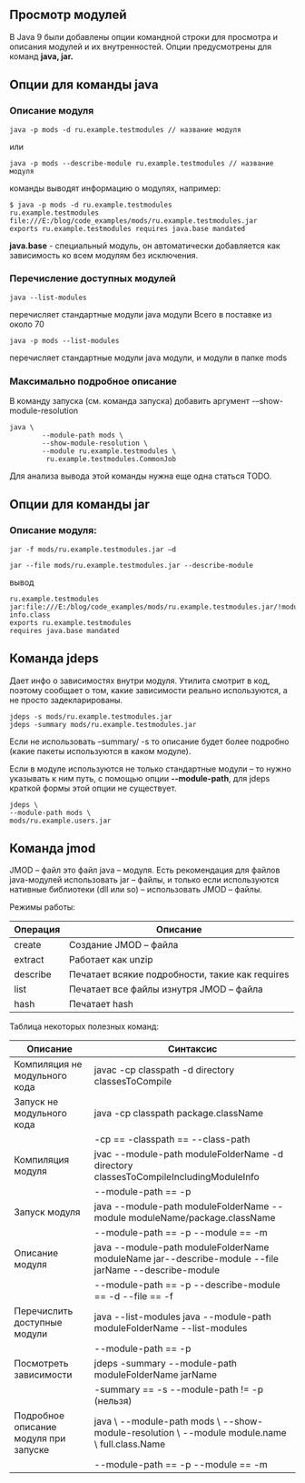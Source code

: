 ## Просмотр модулей

В Java 9 были добавлены опции командной строки для просмотра и описания модулей
и их внутренностей. Опции предусмотрены для команд **java, jar.**

## Опции для команды java

### Описание модуля

~~~~~~~~~~~~~~~~~~~~~~~~~~~~~~~~~~~~~~~~~~~~~~~~~~~~~~~~~~~~~~~~~~~~~~~~~~~~~~~~
java -p mods -d ru.example.testmodules // название модуля
~~~~~~~~~~~~~~~~~~~~~~~~~~~~~~~~~~~~~~~~~~~~~~~~~~~~~~~~~~~~~~~~~~~~~~~~~~~~~~~~

или

~~~~~~~~~~~~~~~~~~~~~~~~~~~~~~~~~~~~~~~~~~~~~~~~~~~~~~~~~~~~~~~~~~~~~~~~~~~~~~~~
java -p mods --describe-module ru.example.testmodules // название модуля
~~~~~~~~~~~~~~~~~~~~~~~~~~~~~~~~~~~~~~~~~~~~~~~~~~~~~~~~~~~~~~~~~~~~~~~~~~~~~~~~

команды выводят информацию о модулях, например:

~~~~~~~~~~~~~~~~~~~~~~~~~~~~~~~~~~~~~~~~~~~~~~~~~~~~~~~~~~~~~~~~~~~~~~~~~~~~~~~~
$ java -p mods -d ru.example.testmodules 
ru.example.testmodules file:///E:/blog/code_examples/mods/ru.example.testmodules.jar
exports ru.example.testmodules requires java.base mandated
~~~~~~~~~~~~~~~~~~~~~~~~~~~~~~~~~~~~~~~~~~~~~~~~~~~~~~~~~~~~~~~~~~~~~~~~~~~~~~~~

**java.base** - специальный модуль, он автоматически добавляется как зависимость
ко всем модулям без исключения.

### Перечисление доступных модулей

~~~~~~~~~~~~~~~~~~~~~~~~~~~~~~~~~~~~~~~~~~~~~~~~~~~~~~~~~~~~~~~~~~~~~~~~~~~~~~~~
java --list-modules 
~~~~~~~~~~~~~~~~~~~~~~~~~~~~~~~~~~~~~~~~~~~~~~~~~~~~~~~~~~~~~~~~~~~~~~~~~~~~~~~~

перечисляет стандартные модули java модули Всего в поставке из около 70

~~~~~~~~~~~~~~~~~~~~~~~~~~~~~~~~~~~~~~~~~~~~~~~~~~~~~~~~~~~~~~~~~~~~~~~~~~~~~~~~
java -p mods --list-modules 
~~~~~~~~~~~~~~~~~~~~~~~~~~~~~~~~~~~~~~~~~~~~~~~~~~~~~~~~~~~~~~~~~~~~~~~~~~~~~~~~

перечисляет стандартные модули java модули, и модули в папке mods

### Максимально подробное описание

В команду запуска (см. команда запуска) добавить аргумент
\-–show-module-resolution

~~~~~~~~~~~~~~~~~~~~~~~~~~~~~~~~~~~~~~~~~~~~~~~~~~~~~~~~~~~~~~~~~~~~~~~~~~~~~~~~
java \
        --module-path mods \
        --show-module-resolution \
        --module ru.example.testmodules \
         ru.example.testmodules.CommonJob
~~~~~~~~~~~~~~~~~~~~~~~~~~~~~~~~~~~~~~~~~~~~~~~~~~~~~~~~~~~~~~~~~~~~~~~~~~~~~~~~

Для анализа вывода этой команды нужна еще одна статься TODO.

## Опции для команды jar

### Описание модуля:

`jar -f mods/ru.example.testmodules.jar –d `

`jar --file mods/ru.example.testmodules.jar --describe-module`

вывод

~~~~~~~~~~~~~~~~~~~~~~~~~~~~~~~~~~~~~~~~~~~~~~~~~~~~~~~~~~~~~~~~~~~~~~~~~~~~~~~~
ru.example.testmodules jar:file:///E:/blog/code_examples/mods/ru.example.testmodules.jar/!module-info.class
exports ru.example.testmodules
requires java.base mandated
~~~~~~~~~~~~~~~~~~~~~~~~~~~~~~~~~~~~~~~~~~~~~~~~~~~~~~~~~~~~~~~~~~~~~~~~~~~~~~~~

## Команда jdeps

Дает инфо о зависимостях внутри модуля. Утилита смотрит в код, поэтому сообщает
о том, какие зависимости реально используются, а не просто задекларированы.

~~~~~~~~~~~~~~~~~~~~~~~~~~~~~~~~~~~~~~~~~~~~~~~~~~~~~~~~~~~~~~~~~~~~~~~~~~~~~~~~
jdeps -s mods/ru.example.testmodules.jar 
jdeps -summary mods/ru.example.testmodules.jar
~~~~~~~~~~~~~~~~~~~~~~~~~~~~~~~~~~~~~~~~~~~~~~~~~~~~~~~~~~~~~~~~~~~~~~~~~~~~~~~~

Если не использовать –summary/ -s то описание будет более подробно (какие пакеты
используются в каком модуле).

Если в модуле используются не только стандартные модули – то нужно указывать к
ним путь, с помощью опции **--module-path**, для jdeps краткой формы этой опции
не существует.

~~~~~~~~~~~~~~~~~~~~~~~~~~~~~~~~~~~~~~~~~~~~~~~~~~~~~~~~~~~~~~~~~~~~~~~~~~~~~~~~
jdeps \
--module-path mods \
mods/ru.example.users.jar
~~~~~~~~~~~~~~~~~~~~~~~~~~~~~~~~~~~~~~~~~~~~~~~~~~~~~~~~~~~~~~~~~~~~~~~~~~~~~~~~

## Команда jmod

JMOD – файл это файл java – модуля. Есть рекомендация для файлов java-модулей
использовать jar – файлы, и только если используются нативные библиотеки (dll
или so) – использовать JMOD – файлы.

Режимы работы:

| **Операция** | **Описание**                                    |
|--------------|-------------------------------------------------|
| create       | Создание JMOD – файла                           |
| extract      | Работает как unzip                              |
| describe     | Печатает всякие подробности, такие как requires |
| list         | Печатает все файлы изнутря JMOD – файла         |
| hash         | Печатает hash                                   |

Таблица некоторых полезных команд:

| **Описание**                          | **Синтаксис**                                                                                                                   |
|---------------------------------------|---------------------------------------------------------------------------------------------------------------------------------|
| Компиляция не модульного кода         | javac -cp classpath -d directory classesToCompile                                                                               |
| Запуск не модульного кода             | java -cp classpath package.className                                                                                            |
|                                       | -cp == -classpath == --class-path                                                                                               |
| Компиляция модуля                     | jvac --module-path moduleFolderName -d directory classesToCompileIncludingModuleInfo                                            |
|                                       | --module-path == -p                                                                                                             |
| Запуск модуля                         | java --module-path moduleFolderName --module moduleName/package.className                                                       |
|                                       | --module-path == -p --module == -m                                                                                              |
| Описание модуля                       | java --module-path moduleFolderName moduleName  jar--describe-module --file jarName --describe-module                           |
|                                       | --module-path == -p --describe-module == -d --file == -f                                                                        |
| Перечислить доступные модули          | java --list-modules java --module-path moduleFolderName --list-modules                                                          |
|                                       | --module-path == -p                                                                                                             |
| Посмотреть зависимости                | jdeps -summary --module-path moduleFolderName jarName                                                                           |
|                                       | -summary == -s --module-path != -p (нельзя)                                                                                     |
| Подробное описание модуля при запуске | java \         --module-path mods \         --show-module-resolution \         --module module.name \          full.class.Name  |
|                                       | --module-path == -p --module == -m                                                                                              |

